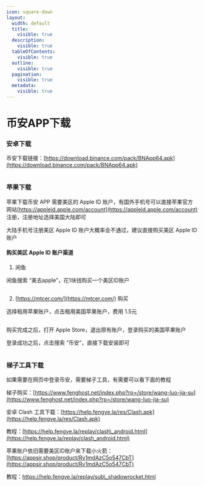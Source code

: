 ```yaml
---
icon: square-down
layout:
  width: default
  title:
    visible: true
  description:
    visible: true
  tableOfContents:
    visible: true
  outline:
    visible: true
  pagination:
    visible: true
  metadata:
    visible: true
---
```


# 币安APP下载

### 安卓下载

币安下载链接：[https://download.binance.com/pack/BNApp64.apk](https://download.binance.com/pack/BNApp64.apk)

<figure><img src=".gitbook/assets/image (8).png" alt=""><figcaption></figcaption></figure>

### 苹果下载

苹果下载币安 APP 需要美区的 Apple ID 账户，有国外手机号可以直接苹果官方网站[https://appleid.apple.com/account](https://appleid.apple.com/account) 注册，注册地址选择美国大陆即可

大陆手机号注册美区 Apple ID 账户大概率会不通过，建议直接购买美区 Apple ID 账户

#### 购买美区 Apple ID 账户渠道

1. 闲鱼

闲鱼搜索 “美去apple”，花1块钱购买一个美区ID账户

<figure><img src=".gitbook/assets/image (9).png" alt=""><figcaption></figcaption></figure>

2. [https://mtcer.com/](https://mtcer.com/) 购买

选择租用苹果账户，点击租用美国苹果账户，费用 1.5元

<figure><img src=".gitbook/assets/image (10).png" alt=""><figcaption></figcaption></figure>

购买完成之后，打开 Apple Store，退出原有账户，登录购买的美国苹果账户

登录成功之后，点击搜索 “币安”，直接下载安装即可

<figure><img src=".gitbook/assets/image (11).png" alt=""><figcaption></figcaption></figure>

### 梯子工具下载

如果需要在网页中登录币安，需要梯子工具，有需要可以看下面的教程

梯子购买：[https://www.fenghost.net/index.php?rp=/store/wang-luo-jia-su](https://www.fenghost.net/index.php?rp=/store/wang-luo-jia-su)



安卓 Clash 工具下载：[https://help.fengye.la/res/Clash.apk](https://help.fengye.la/res/Clash.apk)

教程：[https://help.fengye.la/replay/clash\_android.html](https://help.fengye.la/replay/clash_android.html)

苹果账户依旧需要美区ID账户来下载小火箭：[https://appsir.shop/product/Rv1mdAzC5o547CbT](https://appsir.shop/product/Rv1mdAzC5o547CbT)

教程：https://help.fengye.la/replay/sub\_shadowrocket.html



